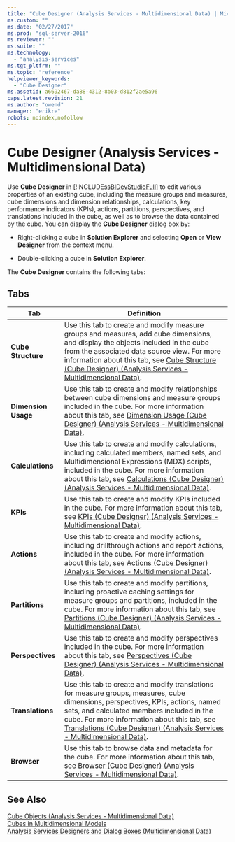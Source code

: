 ```yaml
---
title: "Cube Designer (Analysis Services - Multidimensional Data) | Microsoft Docs"
ms.custom: ""
ms.date: "02/27/2017"
ms.prod: "sql-server-2016"
ms.reviewer: ""
ms.suite: ""
ms.technology: 
  - "analysis-services"
ms.tgt_pltfrm: ""
ms.topic: "reference"
helpviewer_keywords: 
  - "Cube Designer"
ms.assetid: a6692467-da88-4312-8b03-d812f2ae5a96
caps.latest.revision: 21
ms.author: "owend"
manager: "erikre"
robots: noindex,nofollow
---
```

# Cube Designer (Analysis Services - Multidimensional Data)
  Use **Cube Designer** in [!INCLUDE[ssBIDevStudioFull](../a9notintoc/includes/ssbidevstudiofull-md.md)] to edit various properties of an existing cube, including the measure groups and measures, cube dimensions and dimension relationships, calculations, key performance indicators (KPIs), actions, partitions, perspectives, and translations included in the cube, as well as to browse the data contained by the cube. You can display the **Cube Designer** dialog box by:  
  
-   Right-clicking a cube in **Solution Explorer** and selecting **Open** or **View Designer** from the context menu.  
  
-   Double-clicking a cube in **Solution Explorer**.  
  
 The **Cube Designer** contains the following tabs:  
  
## Tabs  
  
|Tab|Definition|  
|---------|----------------|  
|**Cube Structure**|Use this tab to create and modify measure groups and measures, add cube dimensions, and display the objects included in the cube from the associated data source view. For more information about this tab, see [Cube Structure &#40;Cube Designer&#41; &#40;Analysis Services - Multidimensional Data&#41;](../a9retired/cube-structure-cube-designer-analysis-services-multidimensional-data.md).|  
|**Dimension Usage**|Use this tab to create and modify relationships between cube dimensions and measure groups included in the cube. For more information about this tab, see [Dimension Usage &#40;Cube Designer&#41; &#40;Analysis Services - Multidimensional Data&#41;](../a9retired/dimension-usage-cube-designer.md).|  
|**Calculations**|Use this tab to create and modify calculations, including calculated members, named sets, and Multidimensional Expressions (MDX) scripts, included in the cube. For more information about this tab, see [Calculations &#40;Cube Designer&#41; &#40;Analysis Services - Multidimensional Data&#41;](../a9retired/calculations-cube-designer-analysis-services-multidimensional-data.md).|  
|**KPIs**|Use this tab to create and modify KPIs included in the cube. For more information about this tab, see [KPIs &#40;Cube Designer&#41; &#40;Analysis Services - Multidimensional Data&#41;](../a9retired/kpis-cube-designer-analysis-services-multidimensional-data.md).|  
|**Actions**|Use this tab to create and modify actions, including drillthrough actions and report actions, included in the cube. For more information about this tab, see [Actions &#40;Cube Designer&#41; &#40;Analysis Services - Multidimensional Data&#41;](../a9retired/actions-cube-designer-analysis-services-multidimensional-data.md).|  
|**Partitions**|Use this tab to create and modify partitions, including proactive caching settings for measure groups and partitions, included in the cube. For more information about this tab, see [Partitions &#40;Cube Designer&#41; &#40;Analysis Services - Multidimensional Data&#41;](../a9retired/partitions-cube-designer.md).|  
|**Perspectives**|Use this tab to create and modify perspectives included in the cube. For more information about this tab, see [Perspectives &#40;Cube Designer&#41; &#40;Analysis Services - Multidimensional Data&#41;](../a9retired/perspectives-cube-designer.md).|  
|**Translations**|Use this tab to create and modify translations for measure groups, measures, cube dimensions, perspectives, KPIs, actions, named sets, and calculated members included in the cube. For more information about this tab, see [Translations &#40;Cube Designer&#41; &#40;Analysis Services - Multidimensional Data&#41;](../a9retired/translations-cube-designer.md).|  
|**Browser**|Use this tab to browse data and metadata for the cube. For more information about this tab, see [Browser &#40;Cube Designer&#41; &#40;Analysis Services - Multidimensional Data&#41;](../a9retired/browser-cube-designer-analysis-services-multidimensional-data.md).|  
  
## See Also  
 [Cube Objects &#40;Analysis Services - Multidimensional Data&#41;](../analysis-services/multidimensional-models-olap-logical-cube-objects/cube-objects-analysis-services-multidimensional-data.md)   
 [Cubes in Multidimensional Models](../analysis-services/multidimensional-models/cubes-in-multidimensional-models.md)   
 [Analysis Services Designers and Dialog Boxes &#40;Multidimensional Data&#41;](../a9retired/analysis-services-designers-and-dialog-boxes-multidimensional-data.md)  
  
  